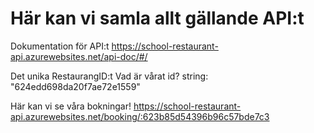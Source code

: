 # Här kan vi samla allt gällande API:t

Dokumentation för API:t
https://school-restaurant-api.azurewebsites.net/api-doc/#/

Det unika RestaurangID:t
Vad är vårat id? string: "624edd698da20f7ae72e1559"

Här kan vi se våra bokningar!
https://school-restaurant-api.azurewebsites.net/booking/:623b85d54396b96c57bde7c3
